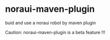 # noraui-maven-plugin
buid and use a noraui robot by maven plugin

Caution: noraui-maven-plugin is a beta feature !!!
